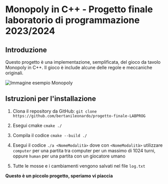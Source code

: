# Monopoly in C++ - Progetto finale laboratorio di programmazione 2023/2024

## Introduzione

Questo progetto è una implementazione, semplificata, del gioco da tavolo Monopoly in C++. Il gioco è include alcune delle regole e meccaniche originali.

![Immagine esempio Monopoly](https://upload.wikimedia.org/wikipedia/commons/thumb/3/3c/BoardGamePatentMagie.png/800px-BoardGamePatentMagie.png)

## Istruzioni per l'installazione

1. Clona il repository da GitHub:
`git clone https://github.com/bertanileonardo/progetto-finale-LABPROG`

2. Esegui cmake
`cmake ./`

4. Compila il codice
`cmake --build ./`

5. Esegui il codice
`./a <NomeModalità>`
dove con `<NomeModalità>` utilizzare `computer` per una partita tra computer per un massimo di 1024 turni, oppure `human` per una partita con un giocatore umano

6. Tutte le mosse e i cambiamenti vengono salvati nel file `log.txt`

__Questo è un piccolo progetto, speriamo vi piaccia__
